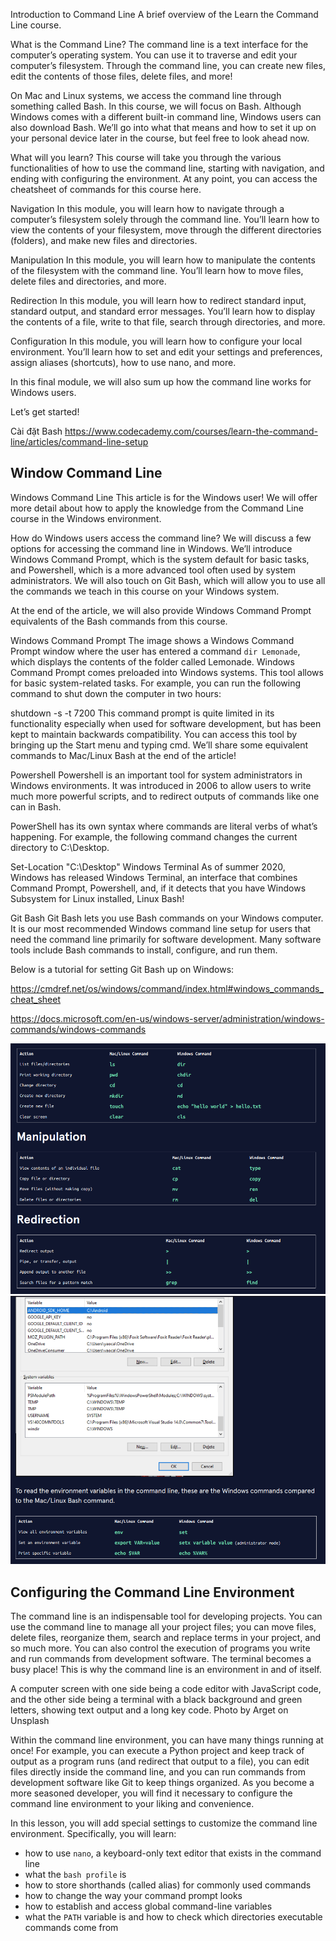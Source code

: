Introduction to Command Line
A brief overview of the Learn the Command Line course.

What is the Command Line?
The command line is a text interface for the computer’s operating system. You can use it to traverse and edit your computer’s filesystem. Through the command line, you can create new files, edit the contents of those files, delete files, and more!

On Mac and Linux systems, we access the command line through something called Bash. In this course, we will focus on Bash. Although Windows comes with a different built-in command line, Windows users can also download Bash. We’ll go into what that means and how to set it up on your personal device later in the course, but feel free to look ahead now.

What will you learn?
This course will take you through the various functionalities of how to use the command line, starting with navigation, and ending with configuring the environment. At any point, you can access the cheatsheet of commands for this course here.

Navigation
In this module, you will learn how to navigate through a computer’s filesystem solely through the command line. You’ll learn how to view the contents of your filesystem, move through the different directories (folders), and make new files and directories.

Manipulation
In this module, you will learn how to manipulate the contents of the filesystem with the command line. You’ll learn how to move files, delete files and directories, and more.

Redirection
In this module, you will learn how to redirect standard input, standard output, and standard error messages. You’ll learn how to display the contents of a file, write to that file, search through directories, and more.

Configuration
In this module, you will learn how to configure your local environment. You’ll learn how to set and edit your settings and preferences, assign aliases (shortcuts), how to use nano, and more.

In this final module, we will also sum up how the command line works for Windows users.

Let’s get started!

Cài đặt Bash https://www.codecademy.com/courses/learn-the-command-line/articles/command-line-setup

## Window Command Line
Windows Command Line
This article is for the Windows user! We will offer more detail about how to apply the knowledge from the Command Line course in the Windows environment.

How do Windows users access the command line?
We will discuss a few options for accessing the command line in Windows. We’ll introduce Windows Command Prompt, which is the system default for basic tasks, and Powershell, which is a more advanced tool often used by system administrators. We will also touch on Git Bash, which will allow you to use all the commands we teach in this course on your Windows system.

At the end of the article, we will also provide Windows Command Prompt equivalents of the Bash commands from this course.

Windows Command Prompt
The image shows a Windows Command Prompt window where the user has entered a command `dir Lemonade`, which displays the contents of the folder called Lemonade.
Windows Command Prompt comes preloaded into Windows systems. This tool allows for basic system-related tasks. For example, you can run the following command to shut down the computer in two hours:

shutdown -s -t 7200
This command prompt is quite limited in its functionality especially when used for software development, but has been kept to maintain backwards compatibility. You can access this tool by bringing up the Start menu and typing cmd. We’ll share some equivalent commands to Mac/Linux Bash at the end of the article!

Powershell
Powershell is an important tool for system administrators in Windows environments. It was introduced in 2006 to allow users to write much more powerful scripts, and to redirect outputs of commands like one can in Bash.

PowerShell has its own syntax where commands are literal verbs of what’s happening. For example, the following command changes the current directory to C:\Desktop.

Set-Location "C:\Desktop"
Windows Terminal
As of summer 2020, Windows has released Windows Terminal, an interface that combines Command Prompt, Powershell, and, if it detects that you have Windows Subsystem for Linux installed, Linux Bash!

Git Bash
Git Bash lets you use Bash commands on your Windows computer. It is our most recommended Windows command line setup for users that need the command line primarily for software development. Many software tools include Bash commands to install, configure, and run them.

Below is a tutorial for setting Git Bash up on Windows:

https://cmdref.net/os/windows/command/index.html#windows_commands_cheat_sheet

https://docs.microsoft.com/en-us/windows-server/administration/windows-commands/windows-commands

<img src="images/0.png">
<img src="images/1.png">


## Configuring the Command Line Environment
The command line is an indispensable tool for developing projects. You can use the command line to manage all your project files; you can move files, delete files, reorganize them, search and replace terms in your project, and so much more. You can also control the execution of programs you write and run commands from development software. The terminal becomes a busy place! This is why the command line is an environment in and of itself.

A computer screen with one side being a code editor with JavaScript code, and the other side being a terminal with a black background and green letters, showing text output and a long key code.
Photo by Arget on Unsplash

Within the command line environment, you can have many things running at once! For example, you can execute a Python project and keep track of output as a program runs (and redirect that output to a file), you can edit files directly inside the command line, and you can run commands from development software like Git to keep things organized. As you become a more seasoned developer, you will find it necessary to configure the command line environment to your liking and convenience.

In this lesson, you will add special settings to customize the command line environment. Specifically, you will learn:
- how to use `nano`, a keyboard-only text editor that exists in the command line
- what the `bash profile` is
- how to store shorthands (called alias) for commonly used commands
- how to change the way your command prompt looks
- how to establish and access global command-line variables
- what the `PATH` variable is and how to check which directories executable commands come from

